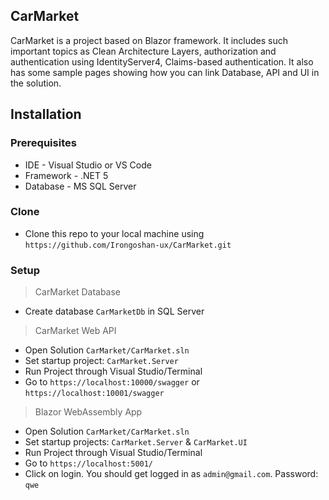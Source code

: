## CarMarket

CarMarket is a project based on Blazor framework. It includes such important topics as Clean Architecture Layers, authorization and authentication using IdentityServer4, Claims-based authentication. It also has some sample pages showing how you can link Database, API and UI in the solution.

## Installation

### Prerequisites

- IDE - Visual Studio or VS Code
- Framework - .NET 5
- Database - MS SQL Server

### Clone

- Clone this repo to your local machine using `https://github.com/Irongoshan-ux/CarMarket.git`

### Setup

> CarMarket Database
- Create database `CarMarketDb` in SQL Server

> CarMarket Web API
- Open Solution `CarMarket/CarMarket.sln`
- Set startup project: `CarMarket.Server`
- Run Project through Visual Studio/Terminal
- Go to `https://localhost:10000/swagger` or `https://localhost:10001/swagger`

> Blazor WebAssembly App
- Open Solution `CarMarket/CarMarket.sln`
- Set startup projects: `CarMarket.Server` & `CarMarket.UI`
- Run Project through Visual Studio/Terminal
- Go to `https://localhost:5001/`
- Click on login. You should get logged in as `admin@gmail.com`. Password: `qwe`
